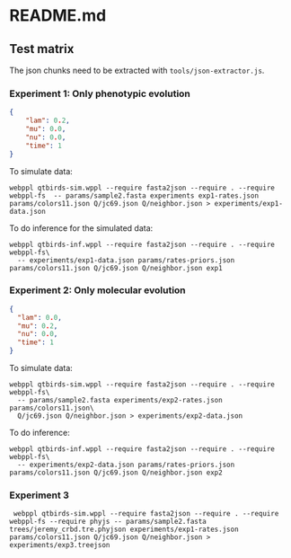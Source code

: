 # README.md

## Test matrix

The json chunks need to be extracted with `tools/json-extractor.js`.

### Experiment 1: Only phenotypic evolution

```json exp1-rates
{
    "lam": 0.2,
    "mu": 0.0,
    "nu": 0.0,
    "time": 1
}
```

To simulate data:

```
webppl qtbirds-sim.wppl --require fasta2json --require . --require webppl-fs  -- params/sample2.fasta experiments exp1-rates.json params/colors11.json Q/jc69.json Q/neighbor.json > experiments/exp1-data.json
```

To do inference for the simulated data:

```
webppl qtbirds-inf.wppl --require fasta2json --require . --require webppl-fs\ 
  -- experiments/exp1-data.json params/rates-priors.json params/colors11.json Q/jc69.json Q/neighbor.json exp1
```

### Experiment 2: Only molecular evolution

```json exp2-rates
{
  "lam": 0.0,
  "mu": 0.2,
  "nu": 0.0,
  "time": 1
} 
```

To simulate data:

```
webppl qtbirds-sim.wppl --require fasta2json --require . --require webppl-fs\
  -- params/sample2.fasta experiments/exp2-rates.json params/colors11.json\
  Q/jc69.json Q/neighbor.json > experiments/exp2-data.json
```

To do inference:

```
webppl qtbirds-inf.wppl --require fasta2json --require . --require webppl-fs\ 
  -- experiments/exp2-data.json params/rates-priors.json params/colors11.json Q/jc69.json Q/neighbor.json exp2
```

### Experiment 3

```
 webppl qtbirds-sim.wppl --require fasta2json --require . --require webppl-fs --require phyjs -- params/sample2.fasta trees/jeremy_crbd.tre.phyjson experiments/exp1-rates.json params/colors11.json Q/jc69.json Q/neighbor.json > experiments/exp3.treejson
 ```